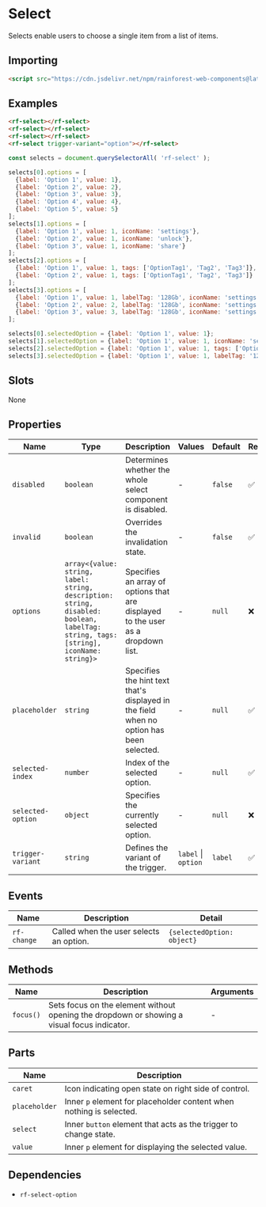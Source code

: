 # Select

Selects enable users to choose a single item from a list of items.

## Importing

``` html
<script src="https://cdn.jsdelivr.net/npm/rainforest-web-components@latest/components/select.js" type="module"></script>
```

## Examples

``` html
<rf-select></rf-select>
<rf-select></rf-select>
<rf-select></rf-select>
<rf-select trigger-variant="option"></rf-select>
```

``` javascript
const selects = document.querySelectorAll( 'rf-select' );

selects[0].options = [
  {label: 'Option 1', value: 1},
  {label: 'Option 2', value: 2},
  {label: 'Option 3', value: 3},
  {label: 'Option 4', value: 4},
  {label: 'Option 5', value: 5}                               
];
selects[1].options = [
  {label: 'Option 1', value: 1, iconName: 'settings'},
  {label: 'Option 2', value: 1, iconName: 'unlock'},
  {label: 'Option 3', value: 1, iconName: 'share'}
];      
selects[2].options = [
  {label: 'Option 1', value: 1, tags: ['OptionTag1', 'Tag2', 'Tag3']},
  {label: 'Option 2', value: 1, tags: ['OptionTag1', 'Tag2', 'Tag3']}
];
selects[3].options = [
  {label: 'Option 1', value: 1, labelTag: '128Gb', iconName: 'settings', description: 'sub value', tags: ['CPU-v2', '2Gb RAM']},
  {label: 'Option 2', value: 2, labelTag: '128Gb', iconName: 'settings', description: 'sub value', tags: ['CPU-v2', '2Gb RAM']},
  {label: 'Option 3', value: 3, labelTag: '128Gb', iconName: 'settings', description: 'sub value', tags: ['CPU-v2', '2Gb RAM']}
];

selects[0].selectedOption = {label: 'Option 1', value: 1};
selects[1].selectedOption = {label: 'Option 1', value: 1, iconName: 'settings'};
selects[2].selectedOption = {label: 'Option 1', value: 1, tags: ['OptionTag1', 'Tag2', 'Tag3']};
selects[3].selectedOption = {label: 'Option 1', value: 1, labelTag: '128Gb', iconName: 'settings', description: 'sub value', tags: ['CPU-v2', '2Gb RAM']};
```

## Slots

None

## Properties

| Name | Type | Description | Values | Default | Reflects |
| --- | --- | --- | --- | --- | --- |
| `disabled` | `boolean` | Determines whether the whole select component is disabled. | - | `false` | ✅ |
| `invalid` | `boolean` | Overrides the invalidation state. | - | `false` | ✅ |
| `options` | `array<{value: string, label: string, description: string, disabled: boolean, labelTag: string, tags: [string], iconName: string}>` | Specifies an array of options that are displayed to the user as a dropdown list.  | - | `null` | ❌ |
| `placeholder` | `string` | Specifies the hint text that's displayed in the field when no option has been selected. | - | `null` | ✅ |
| `selected-index` | `number` | Index of the selected option. | - | `null` | ✅ |
| `selected-option` | `object` | Specifies the currently selected option. | - | `null` | ❌ |
| `trigger-variant` | `string` | Defines the variant of the trigger. | `label` \| `option` | `label` | ✅ |

## Events

| Name | Description | Detail |
| --- | --- | --- |
| `rf-change` | Called when the user selects an option. | `{selectedOption: object}` |

## Methods

| Name | Description | Arguments |
| --- | --- | --- |
| `focus()` | Sets focus on the element without opening the dropdown or showing a visual focus indicator. | - |

## Parts

| Name | Description |
| --- | --- |
| `caret` | Icon indicating open state on right side of control. |
| `placeholder` | Inner `p` element for placeholder content when nothing is selected. |
| `select` | Inner `button` element that acts as the trigger to change state. |
| `value` | Inner `p` element for displaying the selected value. |

## Dependencies

- `rf-select-option`
